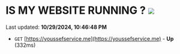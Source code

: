 # IS MY WEBSITE RUNNING ? [![](https://img.shields.io/static/v1?label=Sponsor&message=%E2%9D%A4&logo=GitHub&color=%23fe8e86)](https://github.com/sponsors/Youssef-Lehmam)

Last updated: **10/29/2024, 10:46:48 PM**

- `GET` [https://youssefservice.me](https://youssefservice.me) - **Up** (332ms)
